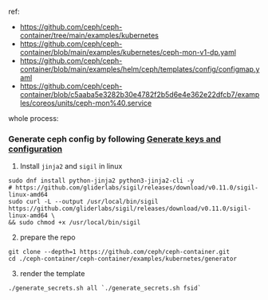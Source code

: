 ref: 
- https://github.com/ceph/ceph-container/tree/main/examples/kubernetes
- https://github.com/ceph/ceph-container/blob/main/examples/kubernetes/ceph-mon-v1-dp.yaml
- https://github.com/ceph/ceph-container/blob/main/examples/helm/ceph/templates/config/configmap.yaml
- https://github.com/ceph/ceph-container/blob/c5aaba5e3282b30e4782f2b5d6e4e362e22dfcb7/examples/coreos/units/ceph-mon%40.service

whole process:
### Generate ceph config by following [Generate keys and configuration](https://github.com/ceph/ceph-container/tree/main/examples/kubernetes#generate-keys-and-configuration)  
1. Install `jinja2` and `sigil` in linux
```shell
sudo dnf install python-jinja2 python3-jinja2-cli -y
# https://github.com/gliderlabs/sigil/releases/download/v0.11.0/sigil-linux-amd64
sudo curl -L --output /usr/local/bin/sigil https://github.com/gliderlabs/sigil/releases/download/v0.11.0/sigil-linux-amd64 \
&& sudo chmod +x /usr/local/bin/sigil
```
2. prepare the repo
```shell
git clone --depth=1 https://github.com/ceph/ceph-container.git
cd ./ceph-container/ceph-container/examples/kubernetes/generator
```
3. render the template
```shell
./generate_secrets.sh all `./generate_secrets.sh fsid`
```